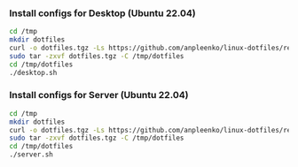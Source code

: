 ### Install configs for Desktop (Ubuntu 22.04)

```bash
cd /tmp
mkdir dotfiles
curl -o dotfiles.tgz -Ls https://github.com/anpleenko/linux-dotfiles/releases/download/v26-06-2023-07h-12m-12s/dotfiles.tgz
sudo tar -zxvf dotfiles.tgz -C /tmp/dotfiles
cd /tmp/dotfiles
./desktop.sh
```

### Install configs for Server (Ubuntu 22.04)

```bash
cd /tmp
mkdir dotfiles
curl -o dotfiles.tgz -Ls https://github.com/anpleenko/linux-dotfiles/releases/download/v26-06-2023-07h-12m-12s/dotfiles.tgz
sudo tar -zxvf dotfiles.tgz -C /tmp/dotfiles
cd /tmp/dotfiles
./server.sh
```
